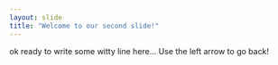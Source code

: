 ```yaml
---
layout: slide
title: "Welcome to our second slide!"
---
```

ok ready to write some witty line here...
Use the left arrow to go back!
